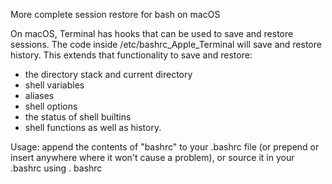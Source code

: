 More complete session restore for bash on macOS

On macOS, Terminal has hooks that can be used to save and restore sessions.  The code inside
/etc/bashrc_Apple_Terminal will save and restore history.  This extends that functionality to save and restore:
- the directory stack and current directory
- shell variables
- aliases
- shell options
- the status of shell builtins
- shell functions
as well as history.

Usage: append the contents of "bashrc" to your .bashrc file (or prepend or insert anywhere where it won't cause a problem), or source it
in your .bashrc using
. bashrc


